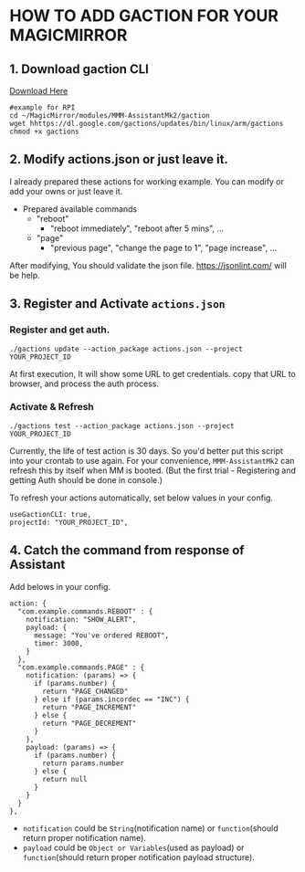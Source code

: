 # HOW TO ADD GACTION FOR YOUR MAGICMIRROR

## 1. Download gaction CLI
[Download Here](https://developers.google.com/actions/tools/gactions-cli)

```
#example for RPI
cd ~/MagicMirror/modules/MMM-AssistantMk2/gaction
wget hhttps://dl.google.com/gactions/updates/bin/linux/arm/gactions
chmod +x gactions
```

## 2.  Modify actions.json or just leave it.
I already prepared these actions for working example. You can modify or add your owns or just leave it.

- Prepared available commands
  - "reboot"
    - "reboot immediately", "reboot after 5 mins", ...
  - "page"
    - "previous page", "change the page to 1", "page increase", ...

After modifying, You should validate the json file. https://jsonlint.com/ will be help.

## 3. Register and Activate `actions.json`
### Register and get auth.
```
./gactions update --action_package actions.json --project YOUR_PROJECT_ID
```
At first execution, It will show some URL to get credentials. copy that URL to browser, and process the auth process.

### Activate & Refresh
```
./gactions test --action_package actions.json --project YOUR_PROJECT_ID
```
Currently, the life of test action is 30 days. So you'd better put this script into your crontab to use again.
For your convenience, `MMM-AssistantMk2` can refresh this by itself when MM is booted.
(But the first trial - Registering and getting Auth should be done in console.)

To refresh your actions automatically, set below values in your config.
```
useGactionCLI: true,
projectId: "YOUR_PROJECT_ID",
```

## 4. Catch the command from response of Assistant
Add belows in your config.
```
action: {
  "com.example.commands.REBOOT" : {
    notification: "SHOW_ALERT",
    payload: {
      message: "You've ordered REBOOT",
      timer: 3000,
    }
  },
  "com.example.commands.PAGE" : {
    notification: (params) => {
      if (params.number) {
        return "PAGE_CHANGED"
      } else if (params.incordec == "INC") {
        return "PAGE_INCREMENT"
      } else {
        return "PAGE_DECREMENT"
      }
    },
    payload: (params) => {
      if (params.number) {
        return params.number
      } else {
        return null
      }
    }
  }
},
```
- `notification` could be `String`(notification name) or `function`(should return proper notification name).
- `payload` could be `Object or Variables`(used as payload) or
`function`(should return proper notification payload structure).
